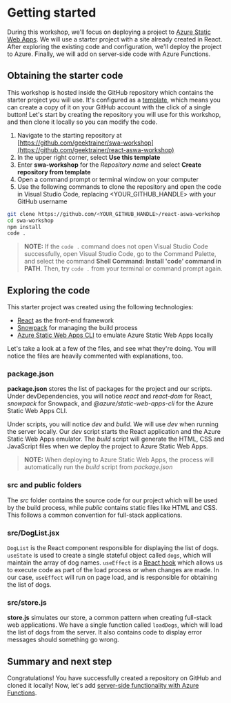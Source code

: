 # Getting started

During this workshop, we'll focus on deploying a project to [Azure Static Web Apps](https://docs.microsoft.com/azure/static-web-apps?WT.mc_id=academic-41542-chrhar). We will use a starter project with a site already created in React. After exploring the existing code and configuration, we'll deploy the project to Azure. Finally, we will add on server-side code with Azure Functions.

## Obtaining the starter code

This workshop is hosted inside the GitHub repository which contains the starter project you will use. It's configured as a [template](https://docs.github.com/github/creating-cloning-and-archiving-repositories/creating-a-repository-on-github/creating-a-template-repository), which means you can create a copy of it on your GitHub account with the click of a single button! Let's start by creating the repository you will use for this workshop, and then clone it locally so you can modify the code.

1. Navigate to the starting repository at [https://github.com/geektrainer/swa-workshop](https://github.com/geektrainer/react-aswa-workshop)
1. In the upper right corner, select **Use this template**
1. Enter **swa-workshop** for the *Repository name* and select **Create repository from template**
1. Open a command prompt or terminal window on your computer
1. Use the following commands to clone the repository and open the code in Visual Studio Code, replacing \<YOUR_GITHUB_HANDLE\> with your GitHub username

```bash
git clone https://github.com/<YOUR_GITHUB_HANDLE>/react-aswa-workshop
cd swa-workshop
npm install
code .
```

> **NOTE:** If the `code .` command does not open Visual Studio Code successfully, open Visual Studio Code, go to the Command Palette, and select the command **Shell Command: Install 'code' command in PATH**. Then, try `code .` from your terminal or command prompt again. 

## Exploring the code

This starter project was created using the following technologies:

- [React](https://reactjs.org/) as the front-end framework
- [Snowpack](https://www.snowpack.dev/) for managing the build process
- [Azure Static Web Apps CLI](https://github.com/Azure/static-web-apps-cli/blob/main/readme.md) to emulate Azure Static Web Apps locally

Let's take a look at a few of the files, and see what they're doing. You will notice the files are heavily commented with explanations, too. 

### package.json

**package.json** stores the list of packages for the project and our scripts. Under devDependencies, you will notice *react* and *react-dom* for React, *snowpack* for Snowpack, and *@azure/static-web-apps-cli* for the Azure Static Web Apps CLI.

Under scripts, you will notice *dev* and *build*. We will use *dev* when running the server locally. Our *dev* script starts the React application and the Azure Static Web Apps emulator. The *build* script will generate the HTML, CSS and JavaScript files when we deploy the project to Azure Static Web Apps.

> **NOTE:** When deploying to Azure Static Web Apps, the process will automatically run the *build* script from *package.json*

### src and public folders

The *src* folder contains the source code for our project which will be used by the build process, while *public* contains static files like HTML and CSS. This follows a common convention for full-stack applications.

### src/DogList.jsx

`DogList` is the React component responsible for displaying the list of dogs. `useState` is used to create a single stateful object called `dogs`, which will maintain the array of dog names. `useEffect` is a [React hook](https://reactjs.org/docs/hooks-effect.html) which allows us to execute code as part of the load process or when changes are made. In our case, `useEffect` will run on page load, and is responsible for obtaining the list of dogs.

### src/store.js

**store.js** simulates our store, a common pattern when creating full-stack web applications. We have a single function called `loadDogs`, which will load the list of dogs from the server. It also contains code to display error messages should something go wrong.

## Summary and next step

Congratulations! You have successfully created a repository on GitHub and cloned it locally! Now, let's add [server-side functionality with Azure Functions](2-functions.md).
